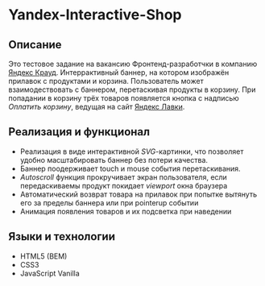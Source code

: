 # Yandex-Interactive-Shop

## Описание
Это тестовое задание на вакансию Фронтенд-разработчки в компанию [Яндекс Крауд](https://crowd.yandex.ru/).
Интеррактивный баннер, на котором изображён прилавок с продуктами и корзина. Пользователь может взаимодествовать с баннером, перетаскивая продукты в корзину. При попадании в корзину трёх товаров появляется кнопка с надписью _Оплатить корзину_, ведущая на сайт [Яндекс Лавки](https://lavka.yandex.ru/).

## Реализация и функционал
- Реализация в виде интерактивной _SVG_-картинки, что позволяет удобно масштабировать баннер без потери качества. 
- Баннер поодерживает touch и mouse события перетаскивания. 
- _Autoscroll_ функция прокручивает экран пользователя, если передаскиваемы продукт покидает _viewport_ окна браузера
- Автоматический возврат товара на прилавок при попытке вытянуть его за пределы баннера или при pointerup событии
- Анимация появления товаров и их подсветка при наведении

## Языки и технологии
- HTML5 (BEM)
- CSS3
- JavaScript Vanilla
